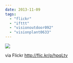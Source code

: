 ```yaml
---
date: 2013-11-09
tags: 
  - "flickr"
  - "ifttt"
  - "visionoutdoor092"
  - "visionplant0633"
---
```


![](http://farm6.staticflickr.com/5484/10766819995_24ff9d0940_b.jpg)  

  
  
via Flickr http://flic.kr/p/hpqLtv
